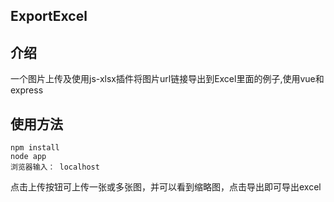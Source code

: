 ExportExcel
---
## 介绍
一个图片上传及使用js-xlsx插件将图片url链接导出到Excel里面的例子,使用vue和express

## 使用方法
```
npm install
node app
浏览器输入： localhost
```
点击上传按钮可上传一张或多张图，并可以看到缩略图，点击导出即可导出excel



